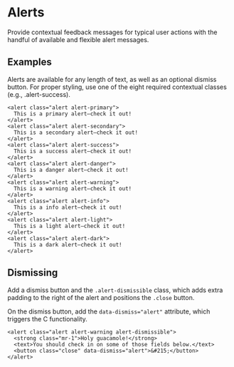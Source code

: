 # Alerts

Provide contextual feedback messages for typical user actions with the handful of available and flexible alert messages.

## Examples

Alerts are available for any length of text, as well as an optional dismiss button. For proper styling, use one of the eight required contextual classes (e.g., .alert-success).

``` alerts-demo-xml
<alert class="alert alert-primary">
  This is a primary alert—check it out!
</alert>
<alert class="alert alert-secondary">
  This is a secondary alert—check it out!
</alert>
<alert class="alert alert-success">
  This is a success alert—check it out!
</alert>
<alert class="alert alert-danger">
  This is a danger alert—check it out!
</alert>
<alert class="alert alert-warning">
  This is a warning alert—check it out!
</alert>
<alert class="alert alert-info">
  This is a info alert—check it out!
</alert>
<alert class="alert alert-light">
  This is a light alert—check it out!
</alert>
<alert class="alert alert-dark">
  This is a dark alert—check it out!
</alert>
```

## Dismissing

Add a dismiss button and the `.alert-dismissible` class, which adds extra padding to the right of the alert and positions the `.close` button.

On the dismiss button, add the `data-dismiss="alert"` attribute, which triggers the C functionality.

``` alerts-demo-xml
<alert class="alert alert-warning alert-dismissible">
  <strong class="mr-1">Holy guacamole!</strong>
  <text>You should check in on some of those fields below.</text>
  <button class="close" data-dismiss="alert">&#215;</button>
</alert>
```
